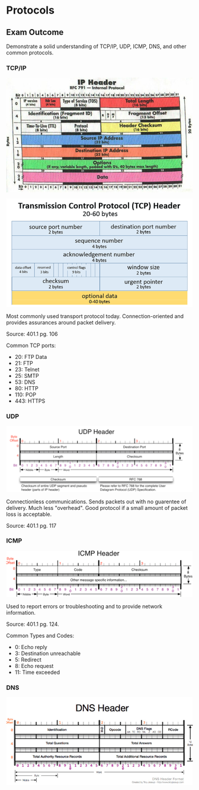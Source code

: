 # Protocols

## Exam Outcome

Demonstrate a solid understanding of TCP/IP, UDP, ICMP, DNS, and other common protocols.

### TCP/IP

![IP Header](../screenshots/ip-header.PNG?raw=true "IP Header")

![TCP Header](../screenshots/tcp-header.PNG?raw=true "TCP Header")

Most commonly used transport protocol today.  Connection-oriented and provides assurances around packet delivery.

Source:  401.1 pg. 106

Common TCP ports:

- 20: FTP Data
- 21: FTP
- 23: Telnet
- 25: SMTP
- 53: DNS
- 80: HTTP
- 110: POP
- 443: HTTPS

### UDP

![UDP Header](../screenshots/udp-header.PNG?raw=true "UDP Header")

Connectionless communications. Sends packets out with no guarentee of delivery. Much less "overhead". Good protocol if a small amount of packet loss is acceptable.

Source: 401.1 pg. 117

### ICMP

![ICMP Header](../screenshots/icmp-header.PNG?raw=true "ICMP Header")

Used to report errors or troubleshooting and to provide network information.

Source:  401.1 pg. 124.

Common Types and Codes:

- 0: Echo reply
- 3: Destination unreachable
- 5: Redirect
- 8: Echo request
- 11: Time exceeded

### DNS

![DNS Header](../screenshots/dns-header.PNG?raw=true "DNS Header")






